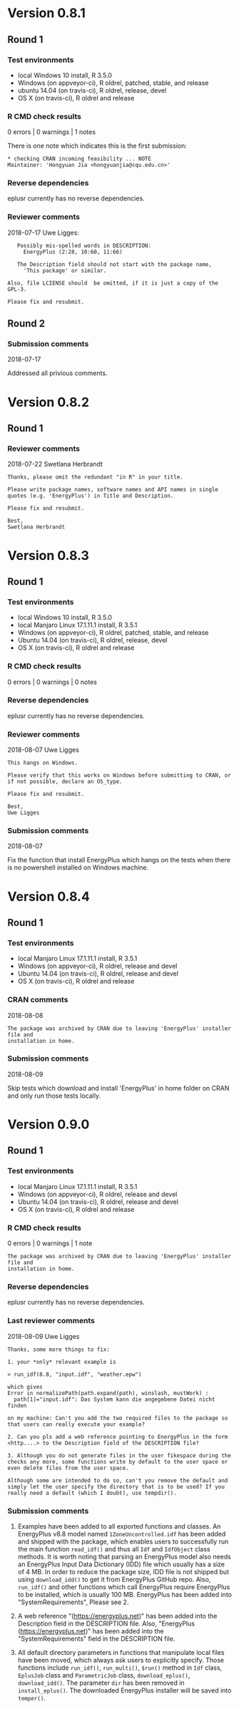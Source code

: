 # Version 0.8.1

## Round 1
### Test environments
* local Windows 10 install, R 3.5.0
* Windows (on appveyor-ci), R oldrel, patched, stable, and release
* ubuntu 14.04 (on travis-ci), R oldrel, release, devel
* OS X (on travis-ci), R oldrel and release

### R CMD check results
0 errors | 0 warnings | 1 notes

There is one note which indicates this is the first submission:

```
* checking CRAN incoming feasibility ... NOTE
Maintainer: 'Hongyuan Jia <hongyuanjia@cqu.edu.cn>'
```

### Reverse dependencies
eplusr currently has no reverse dependencies.

### Reviewer comments
2018-07-17 Uwe Ligges:

```
   Possibly mis-spelled words in DESCRIPTION:
     EnergyPlus (2:28, 10:60, 11:66)

   The Description field should not start with the package name,
     'This package' or similar.

Also, file LCIENSE should  be omitted, if it is just a copy of the GPL-3.

Please fix and resubmit.
```

## Round 2
### Submission comments
2018-07-17

Addressed all privious comments.

# Version 0.8.2

## Round 1
### Reviewer comments
2018-07-22 Swetlana Herbrandt

```
Thanks, please omit the redundant "in R" in your title.

Please write package names, software names and API names in single 
quotes (e.g. 'EnergyPlus') in Title and Description.

Please fix and resubmit.

Best,
Swetlana Herbrandt
```

# Version 0.8.3
## Round 1
### Test environments
* local Windows 10 install, R 3.5.0
* local Manjaro Linux 17.1.11.1 install, R 3.5.1
* Windows (on appveyor-ci), R oldrel, patched, stable, and release
* Ubuntu 14.04 (on travis-ci), R oldrel, release, devel
* OS X (on travis-ci), R oldrel and release

### R CMD check results
0 errors | 0 warnings | 0 notes

### Reverse dependencies
eplusr currently has no reverse dependencies.

### Reviewer comments
2018-08-07 Uwe Ligges

```
This hangs on Windows.

Please verify that this works on Windows before submitting to CRAN, or 
if not possible, declare an OS_type.

Please fix and resubmit.

Best,
Uwe Ligges
```

### Submission comments
2018-08-07

Fix the function that install EnergyPlus which hangs on the tests when there is
no powershell installed on Windows machine.

# Version 0.8.4

## Round 1

### Test environments

* local Manjaro Linux 17.1.11.1 install, R 3.5.1
* Windows (on appveyor-ci), R oldrel, release and devel
* Ubuntu 14.04 (on travis-ci), R oldrel, release and devel
* OS X (on travis-ci), R oldrel and release

### CRAN comments

2018-08-08

```
The package was archived by CRAN due to leaving 'EnergyPlus' installer file and
installation in home.
```

### Submission comments

2018-08-09

Skip tests which download and install 'EnergyPlus' in home folder on CRAN and
only run those tests locally.

# Version 0.9.0

## Round 1

### Test environments

* local Manjaro Linux 17.1.11.1 install, R 3.5.1
* Windows (on appveyor-ci), R oldrel, release and devel
* Ubuntu 14.04 (on travis-ci), R oldrel, release and devel
* OS X (on travis-ci), R oldrel and release

### R CMD check results
0 errors | 0 warnings | 1 note

```
The package was archived by CRAN due to leaving 'EnergyPlus' installer file and
installation in home.
```

### Reverse dependencies
eplusr currently has no reverse dependencies.

### Last reviewer comments

2018-08-09 Uwe Ligges

```
Thanks, some more things to fix:

1. your *only* relevant example is

> run_idf(8.8, "input.idf", "weather.epw")

which gives
Error in normalizePath(path.expand(path), winslash, mustWork) :
  path[1]="input.idf": Das System kann die angegebene Datei nicht finden

on my machine: Can't you add the two required files to the package so that users can really execute your example?

2. Can you pls add a web reference pointing to EnergyPlus in the form <http....> to the Description field of the DESCRIPTION file?

3. Although you do not generate files in the user fikespace during the checks any more, some functions write by default to the user space or even delete files from the user space.

Although some are intended to do so, can't you remove the default and simply let the user specify the directory that is to be used? If you really need a default (which I doubt), use tempdir(). 
```

### Submission comments

1. Examples have been added to all exported functions and classes. An EnergyPlus
   v8.8 model named `1ZoneUncontrolled.idf` has been added and shipped with the
   package, which enables users to successfully run the main function
   `read_idf()` and thus all `Idf` and `IdfObject` class methods. It is worth
   noting that parsing an EnergyPlus model also needs an EnergyPlus Input Data
   Dictionary (IDD) file which usually has a size of 4 MB. In order to reduce
   the package size, IDD file is not shipped but using `download_idd()` to get
   it from EnergyPlus GitHub repo. Also, `run_idf()` and other functions which
   call EnergyPlus require EnergyPlus to be installed, which is usually 100 MB.
   EnergyPlus has been added into "SystemRequirements", Please see 2.

2. A web reference "(<https://energyplus.net>)" has been added into the
   Description field in the DESCRIPTION file. Also,
   "EnergyPlus (<https://energyplus.net>)" has been added into the
   "SystemRequirements" field in the DESCRIPTION file.

3. All default directory parameters in functions that manipulate local files have
   been moved, which always ask users to explicitly specify. Those functions
   include `run_idf()`, `run_multi()`, `$run()` method in `Idf` class,
   `EplusJob` class and `ParametricJob` class, `download_eplus()`,
   `download_idd()`. The parameter `dir` has been removed in `install_eplus()`.
   The downloaded EnergyPlus installer will be saved into `temper()`.
